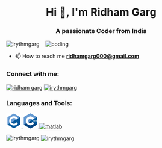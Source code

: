 <h1 align="center">Hi 👋, I'm Ridham Garg</h1>
<h3 align="center">A passionate Coder from India</h3>
<img align="right" alt="coding" width=400 src="https://user-images.githubusercontent.com/55389276/140866485-8fb1c876-9a8f-4d6a-98dc-08c4981eaf70.gif">

<p align="left"> <img src="https://komarev.com/ghpvc/?username=irythmgarg&label=Profile%20views&color=0e75b6&style=flat" alt="irythmgarg" /> </p>

- 📫 How to reach me **ridhamgarg000@gmail.com**

<h3 align="left">Connect with me:</h3>
<p align="left">
<a href="https://fb.com/ridham garg" target="blank"><img align="center" src="https://raw.githubusercontent.com/rahuldkjain/github-profile-readme-generator/master/src/images/icons/Social/facebook.svg" alt="ridham garg" height="30" width="40" /></a>
<a href="https://instagram.com/irythmgarg" target="blank"><img align="center" src="https://raw.githubusercontent.com/rahuldkjain/github-profile-readme-generator/master/src/images/icons/Social/instagram.svg" alt="irythmgarg" height="30" width="40" /></a>
</p>

<h3 align="left">Languages and Tools:</h3>
<p align="left"> <a href="https://www.cprogramming.com/" target="_blank" rel="noreferrer"> <img src="https://raw.githubusercontent.com/devicons/devicon/master/icons/c/c-original.svg" alt="c" width="40" height="40"/> </a> <a href="https://www.w3schools.com/cpp/" target="_blank" rel="noreferrer"> <img src="https://raw.githubusercontent.com/devicons/devicon/master/icons/cplusplus/cplusplus-original.svg" alt="cplusplus" width="40" height="40"/> </a> <a href="https://www.mathworks.com/" target="_blank" rel="noreferrer"> <img src="https://upload.wikimedia.org/wikipedia/commons/2/21/Matlab_Logo.png" alt="matlab" width="40" height="40"/> </a> </p>

<p><img align="left" src="https://github-readme-stats.vercel.app/api/top-langs?username=irythmgarg&show_icons=true&locale=en&layout=compact" alt="irythmgarg" /></p>

<p>&nbsp;<img align="center" src="https://github-readme-stats.vercel.app/api?username=irythmgarg&show_icons=true&locale=en" alt="irythmgarg" /></p>
